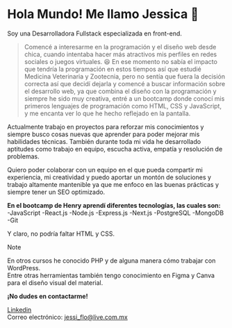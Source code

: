 # Hola Mundo! Me llamo Jessica 👋

<!--
**JMPatinoFlores/JMPatinoFlores** is a ✨ _special_ ✨ repository because its `README.md` (this file) appears on your GitHub profile.

Here are some ideas to get you started:

- 🔭 I’m currently working on ...
- 🌱 I’m currently learning ...
- 👯 I’m looking to collaborate on ...
- 🤔 I’m looking for help with ...
- 💬 Ask me about ...
- 📫 How to reach me: ...
- 😄 Pronouns: ...
- ⚡ Fun fact: ...
-->

Soy una Desarrolladora Fullstack especializada en front-end.
>Comencé a interesarme en la programación y el diseño web desde chica, cuando intentaba hacer más atractivos mis perfiles en redes sociales o juegos virtuales. 😆
En ese momento no sabía el impacto que tendría la programación en estos tiempos así que estudié Medicina Veterinaria y Zootecnia, pero no sentía que fuera la decisión correcta así que decidí dejarla y comencé a buscar información sobre el desarrollo web, ya que combina el diseño con la programación y siempre he sido muy creativa, entré a un bootcamp donde conocí mis primeros lenguajes de programación como HTML, CSS y JavaScript, y me encanta ver lo que he hecho reflejado en la pantalla. 

Actualmente trabajo en proyectos para reforzar mis conocimientos y siempre busco cosas nuevas que aprender para poder mejorar mis habilidades técnicas. También durante toda mi vida he desarrollado aptitudes como trabajo en equipo, escucha activa, empatía y resolución de problemas.

Quiero poder colaborar con un equipo en el que pueda compartir mi experiencia, mi creatividad y puedo aportar un montón de soluciones y trabajo altamente mantenible ya que me enfoco en las buenas prácticas y siempre tener un SEO optimizado.

**En el bootcamp de Henry aprendí diferentes tecnologías, las cuales son:**  
-JavaScript
-React.js
-Node.js
-Express.js
-Next.js
-PostgreSQL
-MongoDB
-Git  

Y claro, no podría faltar HTML y CSS.

> [!NOTE]
> En otros cursos he conocido PHP y de alguna manera cómo trabajar con WordPress.  
> Entre otras herramientas también tengo conocimiento en Figma y Canva para el diseño visual del material.  

**¡No dudes en contactarme!**  

[Linkedin](www.linkedin.com/in/jessica-patino-flores)  
Correo electrónico: jessi_flo@live.com.mx

